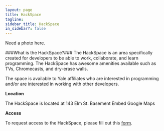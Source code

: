 ```yaml
---
layout: page
title: HackSpace
tagline:
sidebar_title: HackSpace
in_sidebar?: false
---
```


Need a photo here.

###What is the HackSpace?###
The HackSpace is an area specifically created for developers to be able to work,
collaborate, and learn programming. The HackSpace has awesome amenities available
such as TVs, Chromecasts, and dry-erase walls.


The space is available to Yale affiliates who are interested in programming
and/or are interested in working with other developers.


**Location**

The HackSpace is located at 143 Elm St. Basement
Embed Google Maps

**Access**

To request access to the HackSpace, please fill out this [form](https://docs.google.com/forms/d/1T1J3TDzf2GDEgOW59_Qe7G-kvIyLtVRtnwmkPcBXrdQ/viewform).

